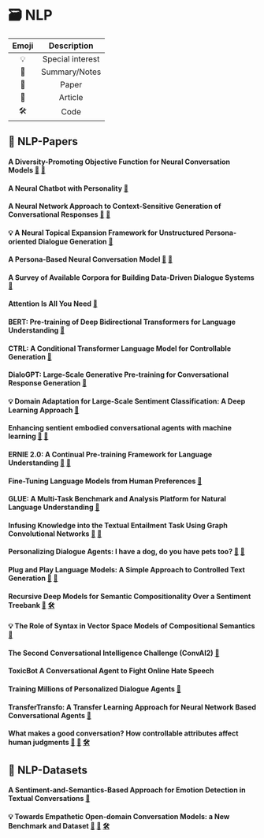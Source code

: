 
# 🗃 **NLP**

| Emoji | Description |
:---: | :---: |
| 💡 | Special interest |
| 📝 | Summary/Notes |
| 📎 | Paper |
| 📰 | Article |
| 🛠 | Code |

## 📃 **NLP-Papers**

#### A Diversity-Promoting Objective Function for Neural Conversation Models [📎](https://arxiv.org/abs/1510.03055) [📝](notes/a_diversity-promoting_objective_function_for_neural_conversation_models.md)

#### A Neural Chatbot with Personality [📎](https://www.semanticscholar.org/paper/A-Neural-Chatbot-with-Personality-Nguyen-Morales/ffbb1d120c3c2881431933c6f928b851824913c4)

#### A Neural Network Approach to Context-Sensitive Generation of Conversational Responses [📝](notes/a_neural_network_approach_to_context-sensitive_generation_of_conversational_responses.md) [📎](https://arxiv.org/abs/1506.06714)

#### 💡 A Neural Topical Expansion Framework for Unstructured Persona-oriented Dialogue Generation [📎](https://arxiv.org/abs/2002.02153)

#### A Persona-Based Neural Conversation Model [📝](notes/a_persona-based_neural_conversation_model.md) [📎](https://arxiv.org/abs/1603.06155)

#### A Survey of Available Corpora for Building Data-Driven Dialogue Systems [📎](https://arxiv.org/abs/1512.05742)

#### Attention Is All You Need [📎](https://arxiv.org/abs/1706.03762)

#### BERT: Pre-training of Deep Bidirectional Transformers for Language Understanding [📎](https://arxiv.org/abs/1810.04805)

#### CTRL: A Conditional Transformer Language Model for Controllable Generation [📎](https://arxiv.org/abs/1909.05858)

#### DialoGPT: Large-Scale Generative Pre-training for Conversational Response Generation [📎](https://arxiv.org/abs/1911.00536)

#### 💡 Domain Adaptation for Large-Scale Sentiment Classification: A Deep Learning Approach [📎](https://www.semanticscholar.org/paper/Domain-Adaptation-for-Large-Scale-Sentiment-A-Deep-Glorot-Bordes/6f4065f0cc99a0839b0248ffb4457e5f0277b30d)

#### Enhancing sentient embodied conversational agents with machine learning [📝](notes/) [📎](https://www.sciencedirect.com/science/article/pii/S0167865519303551)

#### ERNIE 2.0: A Continual Pre-training Framework for Language Understanding [📎](https://arxiv.org/abs/1907.12412) [📰](https://www.technologyreview.com/s/614996/ai-baidu-ernie-google-bert-natural-language-glue/)

#### Fine-Tuning Language Models from Human Preferences [📎](https://arxiv.org/abs/1909.08593)

#### GLUE: A Multi-Task Benchmark and Analysis Platform for Natural Language Understanding [📎](https://arxiv.org/abs/1804.07461)

#### Infusing Knowledge into the Textual Entailment Task Using Graph Convolutional Networks [📎](https://arxiv.org/pdf/1911.02060.pdf) [📰](https://www.techrepublic.com/article/ibm-highlights-new-approach-to-infuse-knowledge-into-nlp-models/)

#### Personalizing Dialogue Agents: I have a dog, do you have pets too? [📝](notes/) [📎](https://arxiv.org/abs/1801.07243)

#### Plug and Play Language Models: A Simple Approach to Controlled Text Generation [📝](notes/) [📎](https://arxiv.org/abs/1912.02164)

#### Recursive Deep Models for Semantic Compositionality Over a Sentiment Treebank [📎](https://www.aclweb.org/anthology/D13-1170/) [🛠](https://nlp.stanford.edu/sentiment/)

#### 💡 The Role of Syntax in Vector Space Models of Compositional Semantics [📎](https://www.aclweb.org/anthology/P13-1088/)

#### The Second Conversational Intelligence Challenge (ConvAI2) [📎](https://arxiv.org/abs/1902.00098)

#### ToxicBot A Conversational Agent to Fight Online Hate Speech

#### Training Millions of Personalized Dialogue Agents [📎](https://arxiv.org/abs/1809.01984)

#### TransferTransfo: A Transfer Learning Approach for Neural Network Based Conversational Agents [📎](https://arxiv.org/abs/1901.08149)

#### What makes a good conversation? How controllable attributes affect human judgments [📎](https://arxiv.org/abs/1902.08654) [📰](http://www.abigailsee.com/2019/08/13/what-makes-a-good-conversation.html) [🛠](https://parl.ai/projects/controllable_dialogue/)

## 📁 **NLP-Datasets**

#### A Sentiment-and-Semantics-Based Approach for Emotion Detection in Textual Conversations [📎](https://arxiv.org/pdf/1707.06996.pdf)

#### 💡 Towards Empathetic Open-domain Conversation Models: a New Benchmark and Dataset [📝](notes/towards_empathetic_open-domain_conversation_models_a_new_benchmark_and_dataset.md) [📎](https://arxiv.org/abs/1811.00207) [🛠](https://github.com/facebookresearch/EmpatheticDialogues)
